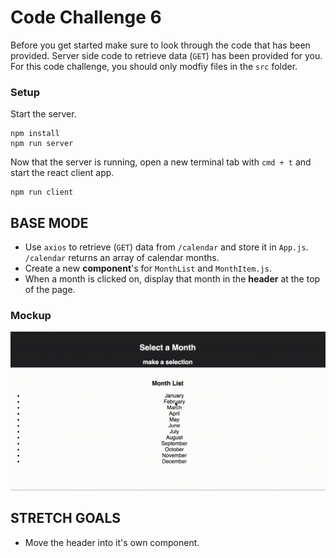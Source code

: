 # Code Challenge 6

Before you get started make sure to look through the code that has been provided. Server side code to retrieve data (`GET`) has been provided for you. For this code challenge, you should only modfiy files in the `src` folder.

### Setup

Start the server.

```
npm install
npm run server
```

Now that the server is running, open a new terminal tab with `cmd + t` and start the react client app.

```
npm run client
```

## BASE MODE

- Use `axios` to retrieve (`GET`) data from `/calendar` and store it in `App.js`. `/calendar` returns an array of calendar months.
- Create a new **component**'s for `MonthList` and `MonthItem.js`.
- When a month is clicked on, display that month in the **header** at the top of the page.

### Mockup

![Base Mode Mockup](wireframes/code-challenge-6-video.gif)

## STRETCH GOALS

- Move the header into it's own component.

